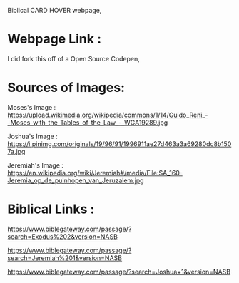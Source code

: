 Biblical CARD HOVER webpage,

# Webpage Link : 

I did fork this off of a Open Source Codepen,

# Sources of Images: 

Moses's Image : https://upload.wikimedia.org/wikipedia/commons/1/14/Guido_Reni_-_Moses_with_the_Tables_of_the_Law_-_WGA19289.jpg

Joshua's Image : https://i.pinimg.com/originals/19/96/91/1996911ae27d463a3a69280dc8b1507a.jpg

Jeremiah's Image : https://en.wikipedia.org/wiki/Jeremiah#/media/File:SA_160-Jeremia_op_de_puinhopen_van_Jeruzalem.jpg



# Biblical Links : 

https://www.biblegateway.com/passage/?search=Exodus%202&version=NASB

https://www.biblegateway.com/passage/?search=Jeremiah%201&version=NASB

https://www.biblegateway.com/passage/?search=Joshua+1&version=NASB
